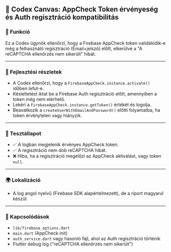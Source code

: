 ## 🔹 Codex Canvas: AppCheck Token érvényeség és Auth regisztráció kompatibilitás

### 🌟 Funkció

Ez a Codex ügynök ellenőrzi, hogy a Firebase AppCheck token validálódik-e még a felhasználó regisztráció (Email+jelszó) előtt, elkerülve a "A reCAPTCHA ellenőrzés nem sikerült" hibát.

---

### 🧠 Fejlesztési részletek

* A Codex ellenőrzi, hogy a `FirebaseAppCheck.instance.activate()` időben lefut-e.
* Késleltetést iktat be a Firebase Auth regisztráció előtt, amennyiben a token még nem elérhető.
* Lekéri a `FirebaseAppCheck.instance.getToken()` értékét és logolja.
* Beavatkozik a `createUserWithEmailAndPassword()` előtti folyamatba, ha token érvénytelen vagy hiányzik.

---

### 🧪 Tesztállapot

* ✅ A logban megjelenik érvényes AppCheck token.
* ✅ A regisztráció nem dob reCAPTCHA hibát.
* ❌ Hiba, ha a regisztráció megelőzi az AppCheck aktiválást, vagy token `null`.

---

### 🌍 Lokalizáció

* A log angol nyelvű (Firebase SDK alapértelmezett), de a riport magyarul készül.

---

### 📌 Kapcsolódások

* `lib/firebase_options.dart`
* `main.dart` (AppCheck init)
* `auth_service.dart` vagy hasonló fájl, ahol az Auth regisztráció történik
* Flutter debug log ("reCAPTCHA ellenőrzés nem sikerült")
